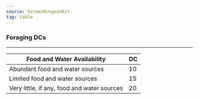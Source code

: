 ```yaml
---
source: ScreenDungeonKit 
tag: table
---
```


### Foraging DCs
---
|Food and Water Availability|DC|
|--------|--------|
|Abundant food and water sources|10|
|Limited food and water sources|15|
|Very little, if any, food and water sources|20|
